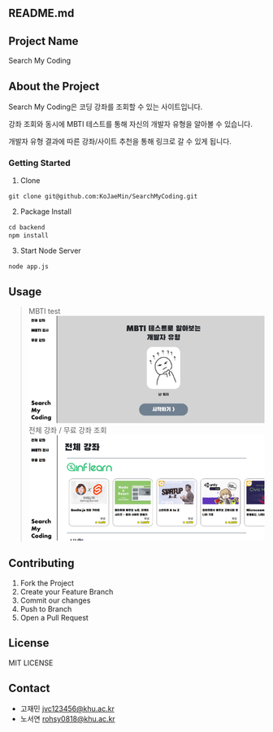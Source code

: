 README.md
------------

## Project Name
Search My Coding

## About the Project
Search My Coding은 코딩 강좌를 조회할 수 있는 사이트입니다.

강좌 조회와 동시에 MBTI 테스트를 통해 자신의 개발자 유형을 알아볼 수 있습니다.

개발자 유형 결과에 따른 강좌/사이트 추천을 통해 링크로 갈 수 있게 됩니다.

### Getting Started
1. Clone
```
git clone git@github.com:KoJaeMin/SearchMyCoding.git
```

2. Package Install
```
cd backend
npm install
```

3. Start Node Server
```
node app.js
```

## Usage
> MBTI test
> ![MBTI_Image](img/MBTI_Image.png)
> 전체 강좌 / 무료 강좌 조회
> ![Course_Image](img/Course_Image.png)

## Contributing
1. Fork the Project
2. Create your Feature Branch
3. Commit our changes
4. Push to Branch
5. Open a Pull Request

## License
MIT LICENSE

## Contact
- 고재민 jvc123456@khu.ac.kr
- 노서연 rohsy0818@khu.ac.kr